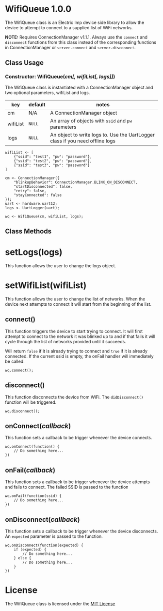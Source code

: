 # WifiQueue 1.0.0

The WifiQueue class is an Electric Imp device side library to allow the device to attempt to connect to a supplied list of WiFi networks.

**NOTE:** Requires ConnectionManager v1.1.1.
Always use the `connect` and `disconnect` functions from this class instead of the corresponding functions in ConnectionManager or `server.connect` and `server.disconnect`.

## Class Usage

### Constructor: WifiQueue(*cm[, wifiList[,  logs]]*)

The WifiQueue class is instantiated with a ConnectionManager object and two optional parameters, wifiList and logs.

| key               | default             | notes |
| ----------------- | ------------------- | ----- |
| cm | N/A | A ConnectionManager object |
| wifiList | `NULL` | An array of objects with `ssid` and `pw` parameters |
| logs | `NULL` | An object to write logs to. Use the UartLogger class if you need offline logs |

```squirrel
wifiList <- [
	{"ssid": "test1", "pw": "password"},
	{"ssid": "test2", "pw": "password"},
	{"ssid": "test3", "pw": "password"}
]

cm <- ConnectionManager({
	"blinkupBehavior": ConnectionManager.BLINK_ON_DISCONNECT,
	"startDisconnected": false,
	"retry": false,
	"stayConnected": false
});
uart <- hardware.uart12;
logs <- UartLogger(uart);

wq <- WifiQueue(cm, wifiList, logs);
```

## Class Methods

# setLogs(logs)

This function allows the user to change the logs object.

# setWifiList(wifiList)

This function allows the user to change the list of networks. When the device next attempts to connect it will start from the beginning of the list.

## connect()

This function triggers the device to start trying to connect. It will first attempt to connect to the network it was blinked up to and if that
fails it will cycle through the list of networks provided until it succeeds.

Will return `false` if it is already trying to connect and `true` if it is already connected.
If the current ssid is empty, the onFail handler will immediately be called.

```squirrel
wq.connect();
```

## disconnect()

This function disconnects the device from WiFi. The `didDisconnect()` function will be triggered.

```squirrel
wq.disconnect();
```

## onConnect(*callback*)

This function sets a callback to be trigger whenever the device connects.

```squirrel
wq.onConnect(function() {
	// Do something here...
})
```

## onFail(*callback*)

This function sets a callback to be trigger whenever the device attempts and fails to connect. The failed SSID is passed to the function

```squirrel
wq.onFail(function(ssid) {
	// Do something here...
})
```

## onDisconnect(*callback*)

This function sets a callback to be trigger whenever the device disconnects. An `expected` parameter is passed to the function.

```squirrel
wq.onDisconnect(function(expected) {
	if (expected) {
		// Do something here...
	} else {
		// Do something here...
	}
})
```

# License

The WifiQueue class is licensed under the [MIT License](https://github.com/mysticpants/WifiQueue/LICENSE)
